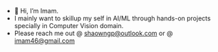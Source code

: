 - 👋 Hi, I’m Imam.
-    I mainly  want to skillup my self in AI/ML through hands-on projects  specially in Computer Vision domain. 
-    Please reach me out @ shaowngp@outlook.com or @ imam46@gmail.com

<!---
shaowngp/shaowngp is a ✨ special ✨ repository because its `README.md` (this file) appears on your GitHub profile.
You can click the Preview link to take a look at your changes.
--->
